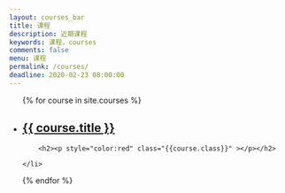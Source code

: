 ```yaml
---
layout: courses_bar
title: 课程
description: 近期课程
keywords: 课程，courses
comments: false
menu: 课程
permalink: /courses/
deadline: 2020-02-23 08:00:00
---
```



<ul class="listing">
{% for course in site.courses %}
    <li class="listing-item">
    	<a href="{{ site.url }}{{ math.url }}">
        <h2>{{ course.title }}</h2> 
        </a>

        <h2><p style="color:red" class="{{course.class}}" ></p></h2>
  <script>
  
		document.querySelector(".card-image").style.background = "green";
		
      function {{course.function}}() {
          countDown();

          function addZero(i) {
              return i < 10 ? "0" + i: i + "";
          }
          function countDown() {
              var nowtime = new Date();
              var endtime = new Date("2020/02/28,17:57:00");
              var lefttime = parseInt((endtime.getTime() - nowtime.getTime()) / 1000);
              var d = parseInt(lefttime / (24*60*60))
              var h = parseInt(lefttime / (60 * 60) % 24);
              var m = parseInt(lefttime / 60 % 60);
              var s = parseInt(lefttime % 60);
              d = addZero(d)
              h = addZero(h);
              m = addZero(m);
              s = addZero(s);
              document.querySelector(".{{course.class}}").innerHTML = `活动倒计时  ${d}天 ${h} 时${m} 分 ${s} 秒`;
              if (lefttime <= 0) {
                  document.querySelector(".{{course.class}}").innerHTML = "活动已结束";
                  return;
              }
              setTimeout(countDown, 1000);
            }
        }
    </script>
    </li>
{% endfor %}


</ul>

<script>    
      window.onload=function(){
  		{% for course in site.courses %}
  		  	{{course.function}}();
		{% endfor %}
      } 

</script>





